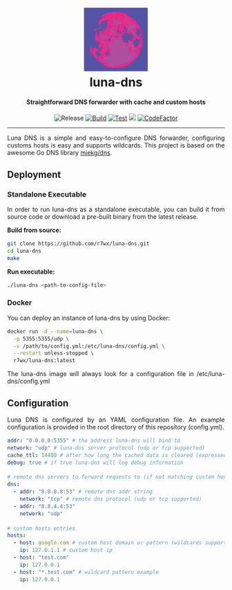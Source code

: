 <h1 align="center">
  <a href="https://github.com/r7wx/easy-gate"><img width="150" src="assets/logo.svg" /></a>
  <br />
  luna-dns
</h1>
<h4 align="center">Straightforward DNS forwarder with cache and custom hosts</h3>

<p align="center">
<img src="https://img.shields.io/github/v/release/r7wx/luna-dns" alt="Release" />
<a href="https://github.com/r7wx/luna-dns/actions/workflows/build.yml" /><img src="https://github.com/r7wx/luna-dns/actions/workflows/build.yml/badge.svg" alt="Build"></a>
<a href="https://github.com/r7wx/luna-dns/actions/workflows/test.yml" /><img src="https://github.com/r7wx/luna-dns/actions/workflows/test.yml/badge.svg" alt="Test"></a>
<a href="https://codecov.io/gh/r7wx/luna-dns" ><img src="https://codecov.io/gh/r7wx/luna-dns/branch/master/graph/badge.svg?token=2VJYV1R39F"/></a>
<a href="https://www.codefactor.io/repository/github/r7wx/luna-dns"><img src="https://www.codefactor.io/repository/github/r7wx/luna-dns/badge?s=37c25430d7b6b31b86ad49810d6f89ef50629615" alt="CodeFactor" /></a>
</p>

---

<p align="justify">
Luna DNS is a simple and easy-to-configure DNS forwarder, configuring customs hosts is easy and supports wildcards. This project is based on the awesome Go DNS library <a href="https://github.com/miekg/dns">miekg/dns</a>.
</p>

## Deployment

### Standalone Executable

<p align="justify">
In order to run luna-dns as a standalone executable, you can build it from source code or download a pre-built binary from the latest release.
</p>

**Build from source:**

```bash
git clone https://github.com/r7wx/luna-dns.git
cd luna-dns
make
```

**Run executable:**

```bash
./luna-dns <path-to-config-file>
```

### Docker

<p align="justify">
You can deploy an instance of luna-dns by using Docker:
</p>

```bash
docker run -d --name=luna-dns \
  -p 5355:5355/udp \
  -v /path/to/config.yml:/etc/luna-dns/config.yml \
  --restart unless-stopped \
  r7wx/luna-dns:latest
```

<p align="justify">
The luna-dns image will always look for a configuration file in /etc/luna-dns/config.yml
</p>

## Configuration

<p align="justify">
Luna DNS is configured by an YAML configuration file. An example configuration is provided in the root directory of this repository (config.yml).
</p>

```yml
addr: "0.0.0.0:5355" # the address luna-dns will bind to
network: "udp" # luna-dns server protocol (udp or tcp supported)
cache_ttl: 14400 # after how long the cached data is cleared (expressed in seconds)
debug: true # if true luna-dns will log debug information

# remote dns servers to forward requests to (if not matching custom hosts)
dns:
  - addr: "8.8.8.8:53" # remote dns addr string
    network: "tcp" # remote dns protocol (udp or tcp supported)
  - addr: "8.8.4.4:53"
    network: "udp"

# custom hosts entries
hosts:
  - host: google.com # custom host domain or pattern (wildcards supported)
    ip: 127.0.1.1 # custom host ip
  - host: "test.com"
    ip: 127.0.0.1
  - host: "*.test.com" # wildcard pattern example
    ip: 127.0.0.1
```
